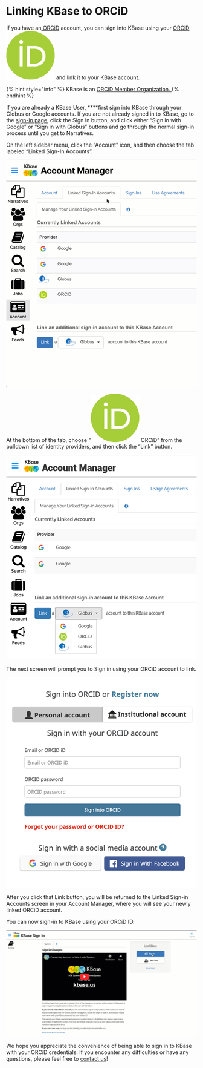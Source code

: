 # Linking KBase to ORCiD

If you have an[ ORCiD](https://orcid.org/) account, you can sign into KBase using your [ORCiD ![](../../.gitbook/assets/orcidid_icon128x128.png)](https://orcid.org/)  and link it to your KBase account.

{% hint style="info" %}
KBase is an [ORCiD Member Organization. ](https://orcid.org/members/0016f00002ZLyhNAAT-kbase)
{% endhint %}

If you are already a KBase User, ****first sign into KBase through your Globus or Google accounts. If you are not already signed in to KBase, go to the [sign-in page](https://narrative.kbase.us/), click the Sign In button, and click either “Sign in with Google”  or “Sign in with Globus” buttons and go through the normal sign-in process until you get to Narratives.

On the left sidebar menu, click the “Account” icon, and then choose the tab labeled “Linked Sign-In Accounts”.

![](../../.gitbook/assets/narratives_linkingaccounts.gif)

At the bottom of the tab, choose "[![](../../.gitbook/assets/orcidid_icon128x128.png)](https://orcid.org/) ORCiD” from the pulldown list of identity providers, and then click the “Link” button.

![](../../.gitbook/assets/linkaccountsdropdown.png)

The next screen will prompt you to Sign in using your ORCiD account to link.

![](../../.gitbook/assets/orcidlogin.png)

After you click that Link button, you will be returned to the Linked Sign-in Accounts screen in your Account Manager, where you will see your newly linked ORCiD account.

You can now sign-in to KBase using your ORCiD ID. 

![](../../.gitbook/assets/kbase_orcid.gif)

We hope you appreciate the convenience of being able to sign in to KBase with your ORCiD credentials. If you encounter any difficulties or have any questions, please feel free to [contact us](https://kbase.us/contact-us/)!

